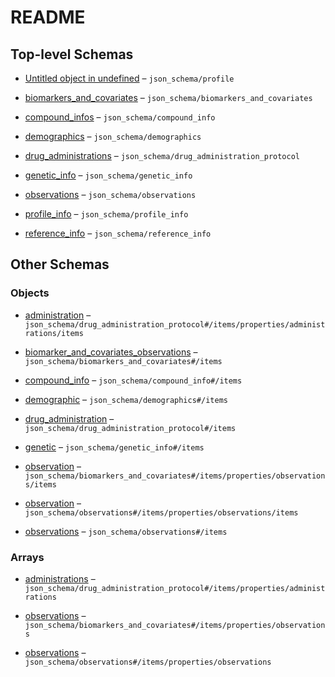 # README

## Top-level Schemas

*   [Untitled object in undefined](./profile.md) – `json_schema/profile`

*   [biomarkers\_and\_covariates](./biomarkers_and_covariates.md "Array of all biomarkers and covariates of the given profile") – `json_schema/biomarkers_and_covariates`

*   [compound\_infos](./compound_info.md "Array of compound information for all profile compounds") – `json_schema/compound_info`

*   [demographics](./demographics.md "Array storing all demographic parameter for a study population") – `json_schema/demographics`

*   [drug\_administrations](./drug_administration_protocol.md "Array of all drug administration protocols") – `json_schema/drug_administration_protocol`

*   [genetic\_info](./genetic.md "Array of genetic information for the respective study population") – `json_schema/genetic_info`

*   [observations](./observations.md "Array of all observations of the given profile") – `json_schema/observations`

*   [profile\_info](./profile_info.md "Object for basic information on the profile") – `json_schema/profile_info`

*   [reference\_info](./reference_info.md "Object containing information about the source document") – `json_schema/reference_info`

## Other Schemas

### Objects

*   [administration](./drug_administration_protocol-drug_administration-properties-administrations-administration.md "Object describing a single drug administration") – `json_schema/drug_administration_protocol#/items/properties/administrations/items`

*   [biomarker\_and\_covariates\_observations](./biomarkers_and_covariates-biomarker_and_covariates_observations.md) – `json_schema/biomarkers_and_covariates#/items`

*   [compound\_info](./compound_info-compound_info.md "Compound information block") – `json_schema/compound_info#/items`

*   [demographic](./demographics-demographic.md "Object storing a singular demographic parameter") – `json_schema/demographics#/items`

*   [drug\_administration](./drug_administration_protocol-drug_administration.md "Drug administration protocol") – `json_schema/drug_administration_protocol#/items`

*   [genetic](./genetic-genetic.md "Compound information block") – `json_schema/genetic_info#/items`

*   [observation](./biomarkers_and_covariates-biomarker_and_covariates_observations-properties-observations-observation.md "Object describing a single biomarker or covariate observation") – `json_schema/biomarkers_and_covariates#/items/properties/observations/items`

*   [observation](./observations-observations-properties-observations-observation.md "Object describing a single observation") – `json_schema/observations#/items/properties/observations/items`

*   [observations](./observations-observations.md) – `json_schema/observations#/items`

### Arrays

*   [administrations](./drug_administration_protocol-drug_administration-properties-administrations.md "Array of drug administrations per administration protocol") – `json_schema/drug_administration_protocol#/items/properties/administrations`

*   [observations](./biomarkers_and_covariates-biomarker_and_covariates_observations-properties-observations.md "Array of all biomarker and covariate observations of the given profile") – `json_schema/biomarkers_and_covariates#/items/properties/observations`

*   [observations](./observations-observations-properties-observations.md "Array of all observations of the given profile") – `json_schema/observations#/items/properties/observations`
